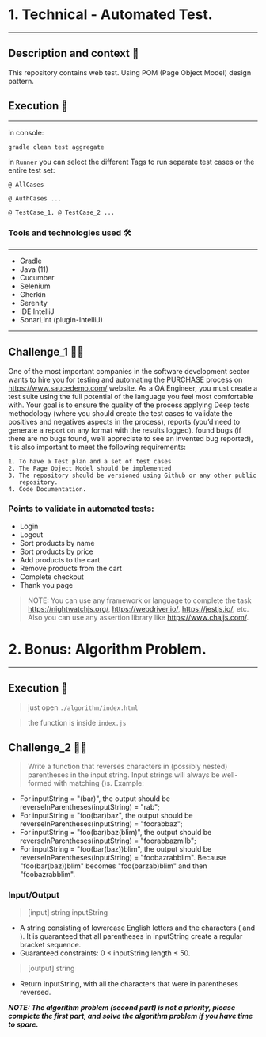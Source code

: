 # 1. Technical - Automated Test.

---

## Description and context 📖

This repository contains web test. Using POM (Page Object Model) design pattern.


## Execution 🚀
---
in console:

```bash
gradle clean test aggregate
```

in `Runner` you can select the different Tags to run separate test cases or the entire test set:

`@ AllCases`

`@ AuthCases ...`

`@ TestCase_1, @ TestCase_2 ...`

### Tools and technologies used 🛠
---

- Gradle
- Java (11)
- Cucumber
- Selenium
- Gherkin
- Serenity
- IDE IntelliJ
- SonarLint (plugin-IntelliJ)

-----------------------------

## Challenge_1 🏃🏻‍

One of the most important companies in the software development sector wants to hire you for testing and automating the
PURCHASE process on https://www.saucedemo.com/ website. As a QA Engineer, you must create a test suite using the full
potential of the language you feel most comfortable with. Your goal is to ensure the quality of the process applying
Deep tests methodology (where you should create the test cases to validate the positives and negatives aspects in the
process), reports (you’d need to generate a report on any format with the results logged). found bugs (if there are no
bugs found, we’ll appreciate to see an invented bug reported), it is also important to meet the following requirements:

    1. To have a Test plan and a set of test cases
    2. The Page Object Model should be implemented
    3. The repository should be versioned using Github or any other public
       repository.
    4. Code Documentation.

### Points to validate in automated tests:

- Login
- Logout
- Sort products by name
- Sort products by price
- Add products to the cart
- Remove products from the cart
- Complete checkout
- Thank you page

> NOTE: You can use any framework or language to complete the task https://nightwatchjs.org/, https://webdriver.io/, https://jestjs.io/, etc. Also you can use any assertion library like https://www.chaijs.com/.

# 2. Bonus: Algorithm Problem.

---

## Execution 🚀

> just open `./algorithm/index.html`

> the function is inside `index.js`

## Challenge_2 🏃🏻‍

> Write a function that reverses characters in (possibly nested) parentheses in the input string. Input strings will always be well-formed with matching ()s. Example:

- For inputString = "(bar)", the output should be reverseInParentheses(inputString) = "rab";
- For inputString = "foo(bar)baz", the output should be reverseInParentheses(inputString) = "foorabbaz";
- For inputString = "foo(bar)baz(blim)", the output should be reverseInParentheses(inputString) = "foorabbazmilb";
- For inputString = "foo(bar(baz))blim", the output should be reverseInParentheses(inputString) = "foobazrabblim".
  Because "foo(bar(baz))blim" becomes "foo(barzab)blim" and then "foobazrabblim".

### Input/Output

> [input] string inputString

- A string consisting of lowercase English letters and the characters ( and ). It is guaranteed that all parentheses in
  inputString create a regular bracket sequence.
- Guaranteed constraints: 0 ≤ inputString.length ≤ 50.

> [output] string

- Return inputString, with all the characters that were in parentheses reversed.

***NOTE: The algorithm problem (second part) is not a priority, please complete the first part, and solve the algorithm
problem if you have time to spare.***
